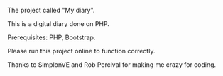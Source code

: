 
The project called "My diary".

This is a digital diary done on PHP.

Prerequisites:
PHP, Bootstrap.

Please run this project online to function correctly.

Thanks to SimplonVE and Rob Percival for making me crazy for coding.


   
